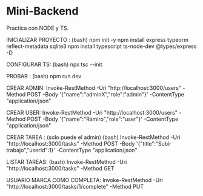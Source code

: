 # Mini-Backend
Practica con NODE y TS.

INICIALIZAR PROYECTO :
(bash)
npm init -y
npm install express typeorm reflect-metadata sqlite3
npm install typescript ts-node-dev @types/express -D


CONFIGURAR TS:
(bash)
npx tsc --init


PROBAR :
(bash)
npm run dev

CREAR ADMIN:
Invoke-RestMethod -Uri "http://localhost:3000/users" -Method POST -Body '{"name":"adminX","role":"admin"}' -ContentType "application/json"

CREAR USER:
Invoke-RestMethod -Uri "http://localhost:3000/users" -Method POST -Body '{"name":"Ramiro","role":"user"}' -ContentType "application/json"

CREAR TAREA :
(solo puede el admin)
(bash)
Invoke-RestMethod -Uri "http://localhost:3000/tasks" -Method POST -Body '{"title":"Subir trabajo","userId":1}' -ContentType "application/json"


LISTAR TAREAS:
(bash)
Invoke-RestMethod -Uri "http://localhost:3000/tasks" -Method GET

USUARIO MARCA COMO COMPLETA:
Invoke-RestMethod -Uri "http://localhost:3000/tasks/1/complete" -Method PUT






